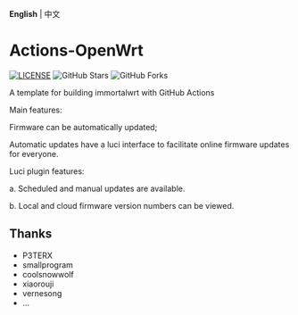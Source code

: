 **English** | 中文

# Actions-OpenWrt

[![LICENSE](https://img.shields.io/github/license/mashape/apistatus.svg?style=flat-square&label=LICENSE)](https://github.com/P3TERX/Actions-OpenWrt/blob/master/LICENSE)
![GitHub Stars](https://img.shields.io/github/stars/P3TERX/Actions-OpenWrt.svg?style=flat-square&label=Stars&logo=github)
![GitHub Forks](https://img.shields.io/github/forks/P3TERX/Actions-OpenWrt.svg?style=flat-square&label=Forks&logo=github)

A template for building immortalwrt with GitHub Actions

Main features:

Firmware can be automatically updated;

Automatic updates have a luci interface to facilitate online firmware updates for everyone.

Luci plugin features:

a. Scheduled and manual updates are available.

b. Local and cloud firmware version numbers can be viewed.

## Thanks

- P3TERX
- smallprogram
- coolsnowwolf
- xiaorouji
- vernesong
- ...



